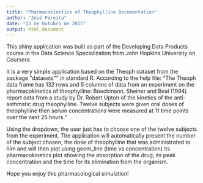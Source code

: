 ```yaml
---
title: "Pharmacokinetics of Theophylline Documentation"
author: "José Pereira"
date: "23 de Outubro de 2015"
output: html_document
---
```


This shiny application was built as part of the Developing Data Products course in the Data Science Specialization from John Hopkins University on Coursera.

It is a very simple application based on the Theoph dataset from the package "datasets"" in standard R. According to the help file: "The Theoph data frame has 132 rows and 5 columns of data from an experiment on the pharmacokinetics of theophylline: Boeckmann, Sheiner and Beal (1994) report data from a study by Dr. Robert Upton of the kinetics of the anti-asthmatic drug theophylline. Twelve subjects were given oral doses of theophylline then serum concentrations were measured at 11 time points over the next 25 hours."

Using the dropdown, the user just has to choose one of the twelve subjects from the experiment. The application will automatically present the number of the subject chosen, the dose of theophylline that was administrated to him and will then plot using geom_line (time vs concentration) its pharmacokinetics plot showing the absorption of the drug, its peak concentration and the time for its elimination from the organism.

Hope you enjoy this pharmacological simulation!
